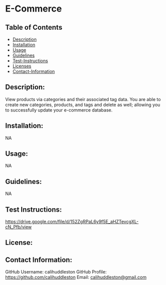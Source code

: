 # E-Commerce

## Table of Contents

- [Description](#description)
- [Installation](#install)
- [Usage](#usage)
- [Guidelines](#guidelines)
- [Test-Instructions](#test)
- [Licenses](#license)
- [Contact-Information](#email)

## Description:

View products via categories and their associated tag data. You are able to create new categories, products, and tags and delete as well; allowing you to successfully update your e-commerce database.

## Installation:

NA

## Usage:

NA

## Guidelines:

NA

## Test Instructions:

https://drive.google.com/file/d/152ZgRPaL6y9f5E_aHZTevcgXL-cN_Pfb/view

## License:

## Contact Information:

GitHub Username: calihuddleston
GitHub Profile: https://github.com/calihuddleston
Email: calihuddleston@gmail.com
